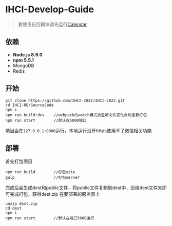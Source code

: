 # IHCI-Develop-Guide
> 要使用日历模块请先运行[Calendar](https://github.com/IHCI-2022/calendar)
## 依赖

- **Node.js 8.9.0**
- **npm 5.5.1**
- MongoDB
- Redis

## 开始
```shell
git clone https://github.com/IHCI-2022/IHCI-2022.git
cd IHCI-RE/SourceCode
npm i
npm run build:dev    //webpack的watch模式会监听文件变化自动重新打包
npm run start        //默认在5000端口
```
项目会在`127.0.0.1:8000`运行，本地运行没开https使用不了微信相关功能

## 部署
首先打包项目
```shell
npm run build        //打包site
gulp                 //打包server 
```
完成后会生成dest和public文件，将public文件复制到dest中，压缩dest文件夹即可完成打包，获得dest.zip
在要部署的服务器上
```shell
unzip dest.zip
cd dest
npm i
npm run start        //默认在端口5000运行
```